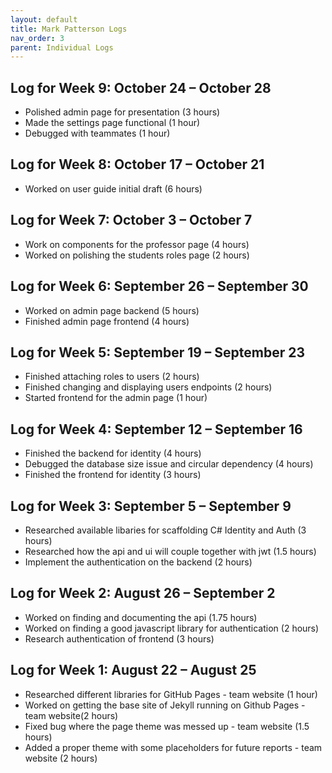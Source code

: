 ```yaml
---
layout: default
title: Mark Patterson Logs
nav_order: 3
parent: Individual Logs
---
```

## Log for Week 9:  October 24 – October 28
- Polished admin page for presentation (3 hours)
- Made the settings page functional (1 hour)
- Debugged with teammates (1 hour)
## Log for Week 8:  October 17 – October 21
- Worked on user guide initial draft (6 hours)
## Log for Week 7:  October 3 – October 7
- Work on components for the professor page (4 hours)
- Worked on polishing the students roles page (2 hours)
## Log for Week 6:  September 26 – September 30
 - Worked on admin page backend (5 hours)
 - Finished admin page frontend (4 hours)
## Log for Week 5:  September 19 – September 23
 - Finished attaching roles to users (2 hours)
 - Finished changing and displaying users endpoints (2 hours)
 - Started frontend for the admin page (1 hour)
## Log for Week 4:  September 12 – September 16
 - Finished the backend for identity (4 hours)
 - Debugged the database size issue and circular dependency (4 hours)
 - Finished the frontend for identity (3 hours)
## Log for Week 3:  September 5 – September 9
 - Researched available libaries for scaffolding C# Identity and Auth (3 hours)
 - Researched how the api and ui will couple together with jwt (1.5 hours)
 - Implement the authentication on the backend (2 hours)
## Log for Week 2:  August 26 – September 2
 - Worked on finding and documenting the api (1.75 hours)
 - Worked on finding a good javascript library for authentication (2 hours)
 - Research authentication of frontend (3 hours)
## Log for Week 1:  August 22 – August 25
 - Researched different libraries for GitHub Pages - team website (1 hour)
 - Worked on getting the base site of Jekyll running on Github Pages - team website(2 hours)
 - Fixed bug where the page theme was messed up - team website  (1.5 hours)
 - Added a proper theme with some placeholders for future reports - team website  (2 hours)